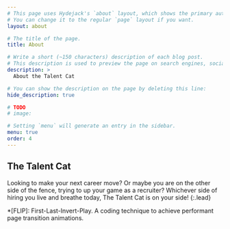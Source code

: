```yaml
---
# This page uses Hydejack's `about` layout, which shows the primary author's picture and about text at the top.
# You can change it to the regular `page` layout if you want.
layout: about

# The title of the page.
title: About

# Write a short (~150 characters) description of each blog post.
# This description is used to preview the page on search engines, social media, etc.
description: >
  About the Talent Cat

# You can show the description on the page by deleting this line:
hide_description: true

# TODO
# image:

# Setting `menu` will generate an entry in the sidebar.
menu: true
order: 4
---
```


## The Talent Cat

Looking to make your next career move? Or maybe you are on the other side of the fence, trying to up your game as a recruiter? Whichever side of hiring you live and breathe today, The Talent Cat is on your side!
{:.lead}


*[FLIP]: First-Last-Invert-Play. A coding technique to achieve performant page transition animations.
